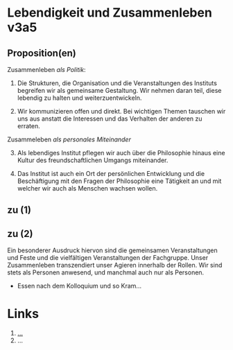 <!---
   NAME - The NAME of this project is:
ethos

  FILE - The FILENAME of the current file is:
/v3a5.md

  CREATION - This project was CREATED on:
2017-01-28-16:15:00 UTC

  MODIFICATION - This project was last MODIFIED on:
2017-01-28-16:15:00 UTC

  VERSION - The current VERSION of this project is:
<git-commit-hash>-2017-01-28-16:15:00 UTC

  CREATOR(S) - This project was CREATED by:
Michael Czechowski, Martin Maga

  CONTACT - You can CONTACT the creator(s) or developer(s) of this project at:
E-Mail: mail@martinmaga.de

  COPYRIGHT - The COPYRIGHT holder of this project is:
COPYRIGHT (c) 2016 Martin Maga

  LICENSE - This project is LICENSED under the following license:
Martin Maga 2016 CC BY-SA 4.0 https://creativecommons.org

  SUBFILE – This is a SUBFILE! For more INFORMATION on this project go to:
/README.md
--->

# Lebendigkeit und Zusammenleben v3a5

## Proposition(en)

Zusammenleben *als Politik*:

1. Die Strukturen, die Organisation und die Veranstaltungen des Instituts begreifen wir als gemeinsame Gestaltung. Wir nehmen daran teil, diese lebendig zu halten und weiterzuentwickeln.

2. Wir kommunizieren offen und direkt. Bei wichtigen Themen tauschen wir uns aus anstatt die Interessen und das Verhalten der anderen zu erraten.

Zusammeleben *als personales Miteinander*

3. Als lebendiges Institut pflegen wir auch über die Philosophie hinaus eine Kultur des freundschaftlichen Umgangs miteinander.

4. Das Institut ist auch ein Ort der persönlichen Entwicklung und die Beschäftigung mit den Fragen der Philosophie eine Tätigkeit an und mit welcher wir auch als Menschen wachsen wollen.



## zu (1)



## zu (2)

Ein besonderer Ausdruck hiervon sind die gemeinsamen Veranstaltungen und Feste und die vielfältigen Veranstaltungen der Fachgruppe.
Unser Zusammenleben transzendiert unser Agieren innerhalb der Rollen.
Wir sind stets als Personen anwesend, und manchmal auch nur als Personen.

  - Essen nach dem Kolloquium und so Kram...


# Links
  1. […](…)
  2. …

